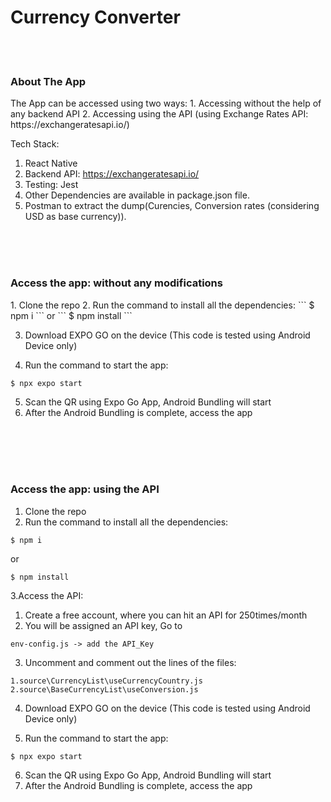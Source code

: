 <h1>Currency Converter</h1>

<br/><br/>
<h3>
About The App
</h3>

<p> 
The App can be accessed using two ways:
1. Accessing without the help of any backend API
2. Accessing using the API (using Exchange Rates API: https://exchangeratesapi.io/)

Tech Stack:
1. React Native 
2. Backend API: https://exchangeratesapi.io/ 
3. Testing: Jest
4. Other Dependencies are available in package.json file.
5. Postman to extract the dump(Curencies, Conversion rates
(considering USD as base currency)).
</p>

<br/><br/><br/>
<h3>
Access the app: without any modifications
</h3>
1. Clone the repo
2. Run the command to install all the dependencies: 
```
$ npm i
```
or
```
$ npm install
```

3. Download EXPO GO on the device 
(This code is tested using Android Device only)

4. Run the command to start the app:
```
$ npx expo start
``` 

5. Scan the QR using Expo Go App, Android Bundling will start
6. After the Android Bundling is complete, access the app

<br/><br/><br/><br/>
<h3>
Access the app: using the API
</h3>


1. Clone the repo
2. Run the command to install all the dependencies: 
```
$ npm i
```
or
```
$ npm install
```

3.Access the API:
1. Create a free account, where you can hit an API for 250times/month
2. You will be assigned an API key, Go to
```
env-config.js -> add the API_Key
```
3. Uncomment and comment out the lines of the files:
```
1.source\CurrencyList\useCurrencyCountry.js
2.source\BaseCurrencyList\useConversion.js
```

4. Download EXPO GO on the device 
(This code is tested using Android Device only)

5. Run the command to start the app:
```
$ npx expo start
``` 

6. Scan the QR using Expo Go App, Android Bundling will start
7. After the Android Bundling is complete, access the app
